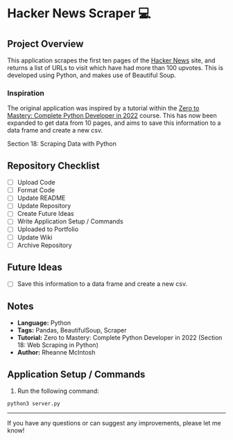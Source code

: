 # Hacker News Scraper :computer:

## Project Overview
This application scrapes the first ten pages of the [Hacker News](https://news.ycombinator.com/news) site, and returns a list of URLs to visit which have had more than 100 upvotes. This is developed using Python, and makes use of Beautiful Soup. 

### Inspiration
The original application was inspired by a tutorial within the [Zero to Mastery: Complete Python Developer in 2022]() course. This has now been expanded to get data from 10 pages, and aims to save this information to a data frame and create a new csv.

Section 18: Scraping Data with Python

## Repository Checklist
- [ ] Upload Code
- [ ] Format Code
- [ ] Update README
- [ ] Update Repository
- [ ] Create Future Ideas
- [ ] Write Application Setup / Commands
- [ ] Uploaded to Portfolio
- [ ] Update Wiki
- [ ] Archive Repository

## Future Ideas
- [ ] Save this information to a data frame and create a new csv.

## Notes
- **Language:** Python
- **Tags:** Pandas, BeautifulSoup, Scraper
- **Tutorial:** Zero to Mastery: Complete Python Developer in 2022 (Section 18: Web Scraping in Python)
- **Author:** Rheanne McIntosh

## Application Setup / Commands
1. Run the following command:
```
python3 server.py
```

<!-- 2. An up-to-date csv should appear in the `news_csvs` folder with todays date -->

<hr>

If you have any questions or can suggest any improvements, please let me know!
